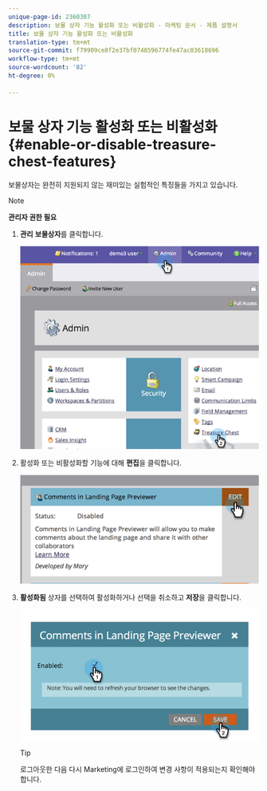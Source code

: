 ```yaml
---
unique-page-id: 2360307
description: 보물 상자 기능 활성화 또는 비활성화 - 마케팅 문서 - 제품 설명서
title: 보물 상자 기능 활성화 또는 비활성화
translation-type: tm+mt
source-git-commit: f79909ce8f2e37bf0748596774fe47ac03618696
workflow-type: tm+mt
source-wordcount: '82'
ht-degree: 0%

---
```



# 보물 상자 기능 활성화 또는 비활성화 {#enable-or-disable-treasure-chest-features}

보물상자는 완전히 지원되지 않는 재미있는 실험적인 특징들을 가지고 있습니다.

>[!NOTE]
>
>**관리자 권한 필요**

1. **관리** **보물상자**&#x200B;를 클릭합니다.

   ![](assets/image2014-9-16-17-3a0-3a36.png)

1. 활성화 또는 비활성화할 기능에 대해 **편집**&#x200B;을 클릭합니다.

   ![](assets/image2014-9-16-16-3a53-3a42.png)

1. **활성화됨** 상자를 선택하여 활성화하거나 선택을 취소하고 **저장**&#x200B;을 클릭합니다.

   ![](assets/image2014-9-16-16-3a53-3a53.png)

   >[!TIP]
   >
   >로그아웃한 다음 다시 Marketing에 로그인하여 변경 사항이 적용되는지 확인해야 합니다.
